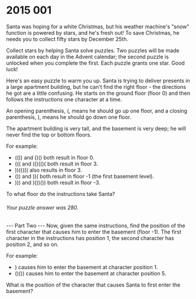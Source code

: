 # 2015 001
Santa was hoping for a white Christmas, but his weather machine's "snow" function is powered by 
stars, and he's fresh out! To save Christmas, he needs you to collect fifty stars by December 25th.

Collect stars by helping Santa solve puzzles. Two puzzles will be made available on each day in 
the Advent calendar; the second puzzle is unlocked when you complete the first. Each puzzle 
grants one star. Good luck!

Here's an easy puzzle to warm you up.
Santa is trying to deliver presents in a large apartment building, but he can't find the right 
floor - the directions he got are a little confusing. He starts on the ground floor (floor 0) 
and then follows the instructions one character at a time.

An opening parenthesis, (, means he should go up one floor, and a closing parenthesis, ), means 
he should go down one floor.

The apartment building is very tall, and the basement is very deep; he will never find the top 
or bottom floors.

For example:
- (()) and ()() both result in floor 0.
- ((( and (()(()( both result in floor 3.
- ))((((( also results in floor 3.
- ()) and ))( both result in floor -1 (the first basement level).
- ))) and )())()) both result in floor -3.

To what floor do the instructions take Santa?

###### Your puzzle answer was 280.

--- Part Two ---
Now, given the same instructions, find the position of the first character that causes him to 
enter the basement (floor -1). The first character in the instructions has position 1, the 
second character has position 2, and so on.

For example:
- ) causes him to enter the basement at character position 1.
- ()()) causes him to enter the basement at character position 5.

What is the position of the character that causes Santa to first enter the basement?

